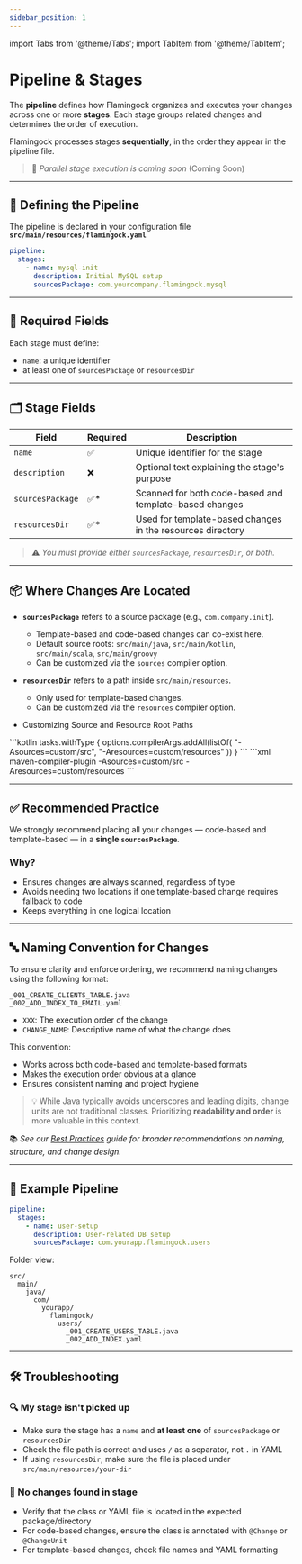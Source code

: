```yaml
---
sidebar_position: 1
---
```


import Tabs from '@theme/Tabs';
import TabItem from '@theme/TabItem';

# Pipeline & Stages

The **pipeline** defines how Flamingock organizes and executes your changes across one or more **stages**. Each stage groups related changes and determines the order of execution.

Flamingock processes stages **sequentially**, in the order they appear in the pipeline file.

> 🚧 *Parallel stage execution is coming soon* (Coming Soon)

---

## 📁 Defining the Pipeline

The pipeline is declared in your configuration file **`src/main/resources/flamingock.yaml`**

```yaml
pipeline:
  stages:
    - name: mysql-init
      description: Initial MySQL setup
      sourcesPackage: com.yourcompany.flamingock.mysql
```

---

## 🔑 Required Fields

Each stage must define:
- `name`: a unique identifier
- at least one of `sourcesPackage` or `resourcesDir`

---

## 🗂 Stage Fields

| Field            | Required | Description                                                                 |
|------------------|----------|-----------------------------------------------------------------------------|
| `name`           | ✅       | Unique identifier for the stage                                             |
| `description`    | ❌       | Optional text explaining the stage's purpose                                |
| `sourcesPackage` | ✅*      | Scanned for both code-based and template-based changes                      |
| `resourcesDir`   | ✅*      | Used for template-based changes in the resources directory                  |

> ⚠️ *You must provide either `sourcesPackage`, `resourcesDir`, or both.*

---

## 📦 Where Changes Are Located

- **`sourcesPackage`** refers to a source package (e.g., `com.company.init`).  
  - Template-based and code-based changes can co-exist here.
  - Default source roots: `src/main/java`, `src/main/kotlin`, `src/main/scala`, `src/main/groovy`
  - Can be customized via the `sources` compiler option.

- **`resourcesDir`** refers to a path inside `src/main/resources`.  
  - Only used for template-based changes.
  - Can be customized via the `resources` compiler option.
  
- Customizing Source and Resource Root Paths
<Tabs groupId="gradle_maven">
    <TabItem value="gradle" label="Gradle" default>
```kotlin
tasks.withType<JavaCompile> {
    options.compilerArgs.addAll(listOf(
        "-Asources=custom/src",
        "-Aresources=custom/resources"
    ))
}
```
    </TabItem>
    <TabItem value="maven" label="Maven">
```xml
<build>
  <plugins>
    <plugin>
      <artifactId>maven-compiler-plugin</artifactId>
      <configuration>
        <compilerArgs>
          <arg>-Asources=custom/src</arg>
          <arg>-Aresources=custom/resources</arg>
        </compilerArgs>
      </configuration>
    </plugin>
  </plugins>
</build>
```
    </TabItem>
</Tabs>


---

## ✅ Recommended Practice

We strongly recommend placing all your changes — code-based and template-based — in a **single `sourcesPackage`**.

### Why?
- Ensures changes are always scanned, regardless of type
- Avoids needing two locations if one template-based change requires fallback to code
- Keeps everything in one logical location

---

## 🔤 Naming Convention for Changes

To ensure clarity and enforce ordering, we recommend naming changes using the following format:

```
_001_CREATE_CLIENTS_TABLE.java
_002_ADD_INDEX_TO_EMAIL.yaml
```

- `XXX`: The execution order of the change
- `CHANGE_NAME`: Descriptive name of what the change does

This convention:
- Works across both code-based and template-based formats
- Makes the execution order obvious at a glance
- Ensures consistent naming and project hygiene

> 💡 While Java typically avoids underscores and leading digits, change units are not traditional classes. Prioritizing **readability and order** is more valuable in this context.

📚 *See our [Best Practices](/docs/best-practices) guide for broader recommendations on naming, structure, and change design.*

---

## 📌 Example Pipeline

```yaml
pipeline:
  stages:
    - name: user-setup
      description: User-related DB setup
      sourcesPackage: com.yourapp.flamingock.users
```

Folder view:

```
src/
  main/
    java/
      com/
        yourapp/
          flamingock/
            users/
              _001_CREATE_USERS_TABLE.java
              _002_ADD_INDEX.yaml
```

---

## 🛠 Troubleshooting

### 🔍 My stage isn't picked up
- Make sure the stage has a `name` and **at least one** of `sourcesPackage` or `resourcesDir`
- Check the file path is correct and uses `/` as a separator, not `.` in YAML
- If using `resourcesDir`, make sure the file is placed under `src/main/resources/your-dir`

### 📁 No changes found in stage
- Verify that the class or YAML file is located in the expected package/directory
- For code-based changes, ensure the class is annotated with `@Change` or `@ChangeUnit`
- For template-based changes, check file names and YAML formatting
